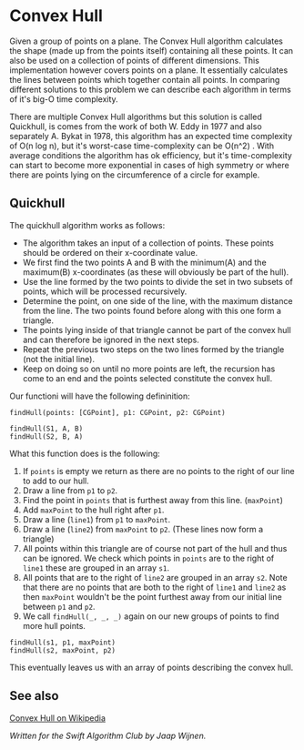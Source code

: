 # Convex Hull

Given a group of points on a plane. The Convex Hull algorithm calculates the shape (made up from the points itself) containing all these points. It can also be used on a collection of points of different dimensions. This implementation however covers points on a plane. It essentially calculates the lines between points which together contain all points. In comparing different solutions to this problem we can describe each algorithm in terms of it's big-O time complexity.

There are multiple Convex Hull algorithms but this solution is called Quickhull, is comes from the work of both W. Eddy in 1977 and also separately A. Bykat in 1978, this algorithm has an expected time complexity of O(n log n), but it's worst-case time-complexity can be O(n^2) . With average conditions the algorithm has ok efficiency, but it's time-complexity can start to become more exponential in cases of high symmetry or where there are points lying on the circumference of a circle for example.

## Quickhull

The quickhull algorithm works as follows:

- The algorithm takes an input of a collection of points. These points should be ordered on their x-coordinate value. 
- We first find the two points A and B with the minimum(A) and the maximum(B) x-coordinates (as these will obviously be part of the hull). 
- Use the line formed by the two points to divide the set in two subsets of points, which will be processed recursively.
- Determine the point, on one side of the line, with the maximum distance from the line. The two points found before along with this one form a triangle.
- The points lying inside of that triangle cannot be part of the convex hull and can therefore be ignored in the next steps.
- Repeat the previous two steps on the two lines formed by the triangle (not the initial line).
- Keep on doing so on until no more points are left, the recursion has come to an end and the points selected constitute the convex hull.


Our functioni will have the following defininition:

`findHull(points: [CGPoint], p1: CGPoint, p2: CGPoint)`

```
findHull(S1, A, B)
findHull(S2, B, A)
```

What this function does is the following:

1. If `points` is empty we return as there are no points to the right of our line to add to our hull.
2. Draw a line from `p1` to `p2`.
3. Find the point in `points` that is furthest away from this line. (`maxPoint`)
4. Add `maxPoint` to the hull right after `p1`.
5. Draw a line (`line1`) from `p1` to `maxPoint`.
6. Draw a line (`line2`) from `maxPoint` to `p2`. (These lines now form a triangle)
7. All points within this triangle are of course not part of the hull and thus can be ignored. We check which points in `points` are to the right of `line1` these are grouped in an array `s1`.
8. All points that are to the right of `line2` are grouped in an array `s2`. Note that there are no points that are both to the right of `line1` and `line2` as then `maxPoint` wouldn't be the point furthest away from our initial line between `p1` and `p2`.
9. We call `findHull(_, _, _)` again on our new groups of points to find more hull points.
```
findHull(s1, p1, maxPoint)
findHull(s2, maxPoint, p2)
```

This eventually leaves us with an array of points describing the convex hull.

## See also

[Convex Hull on Wikipedia](https://en.wikipedia.org/wiki/Convex_hull_algorithms)

*Written for the Swift Algorithm Club by Jaap Wijnen.*
